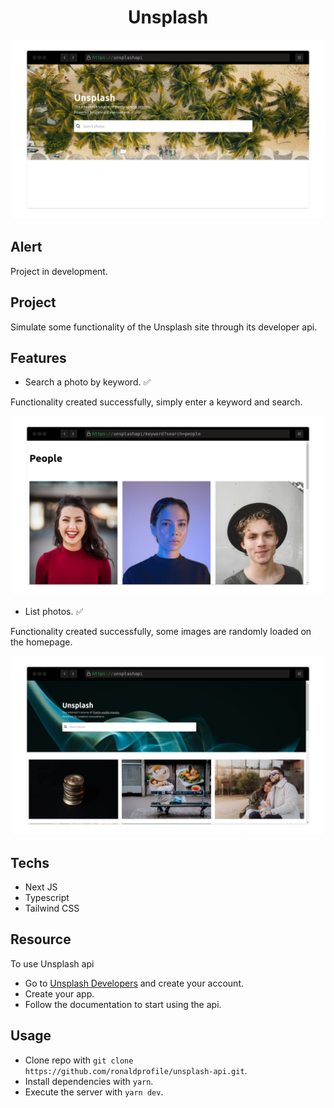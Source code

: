 <h1 align="center">Unsplash</h1>

<img src="./.github/layout.png" alt="layout preview"/>

## Alert

Project in development.

## Project

Simulate some functionality of the Unsplash site through its developer api.

## Features

- Search a photo by keyword. ✅

Functionality created successfully, simply enter a keyword and search.

<img src="./.github/preview-page-search.png" alt="preview page search"/>

- List photos. ✅

Functionality created successfully, some images are randomly loaded on the homepage.

<img src="./.github/list-photos.png" alt="photos Unsplash"/>

## Techs

- Next JS
- Typescript
- Tailwind CSS

## Resource

To use Unsplash api

- Go to [Unsplash Developers](https://unsplash.com/developers) and create your account.
- Create your app.
- Follow the documentation to start using the api.

## Usage

- Clone repo with `git clone https://github.com/ronaldprofile/unsplash-api.git`.
- Install dependencies with `yarn`.
- Execute the server with `yarn dev`.
